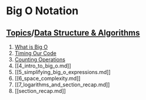 # Big O Notation

## [Topics](../../../topics.md)/[Data Structure & Algorithms](../index.md)

1. [What is Big O](1_what_is_big_o.md)
2. [Timing Our Code](2_timing_our_code.md)
3. [Counting Operations](3_counting_operations.md)
4. [[4_intro_to_big_o.md]]
5. [[5_simplifying_big_o_expressions.md]]
6. [[6_space_complexity.md]]
7. [[7_logarithms_and_section_recap.md]]
8. [[section_recap.md]]

